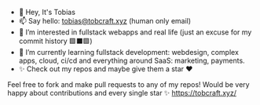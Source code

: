 - 👋 Hey, It's Tobias
- 📫 Say hello: tobias@tobcraft.xyz (human only email)
- 👀 I’m interested in fullstack webapps and real life (just an excuse for my commit history 🟩⬛🟩)
- 🌱 I’m currently learning fullstack development: webdesign, complex apps, cloud, ci/cd and everything around SaaS: marketing, payments.
- ✨ Check out my repos and maybe give them a star ❤️

Feel free to fork and make pull requests to any of my repos! Would be very happy about contributions and every single star ✨
https://tobcraft.xyz/
